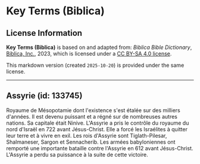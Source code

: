 # Key Terms (Biblica)

## License Information

**Key Terms (Biblica)** is based on and adapted from: _Biblica Bible Dictionary_, [Biblica, Inc.](https://www.biblica.com/), 2023, which is licensed under a [CC BY-SA 4.0 license](https://creativecommons.org/licenses/by-sa/4.0/legalcode.en).

This markdown version (created `2025-10-20`) is provided under the same license.



--------------------------------

## Assyrie (id: 133745)

Royaume de Mésopotamie dont l'existence s'est étalée sur des milliers d'années. Il est devenu puissant et a régné sur de nombreuses autres nations. Sa capitale était Ninive. L'Assyrie a pris le contrôle du royaume du nord d'Israël en 722 avant Jésus\-Christ. Elle a forcé les Israélites à quitter leur terre et à vivre en exil. Les rois d'Assyrie sont Tiglath\-Pilesar, Shalmaneser, Sargon et Sennacherib. Les armées babyloniennes ont remporté une importante bataille contre l'Assyrie en 612 avant Jésus\-Christ. L'Assyrie a perdu sa puissance à la suite de cette victoire.


